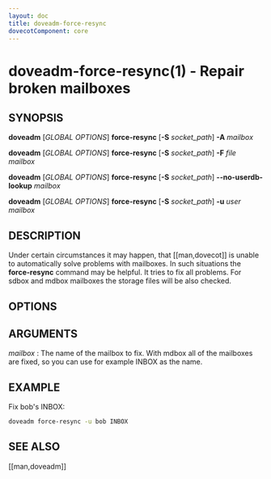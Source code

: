 ```yaml
---
layout: doc
title: doveadm-force-resync
dovecotComponent: core
---
```


# doveadm-force-resync(1) - Repair broken mailboxes

## SYNOPSIS

**doveadm** [*GLOBAL OPTIONS*] **force-resync**
  [**-S** *socket_path*]
  **-A** *mailbox*

**doveadm** [*GLOBAL OPTIONS*] **force-resync**
  [**-S** *socket_path*]
  **-F** *file* *mailbox*

**doveadm** [*GLOBAL OPTIONS*] **force-resync**
  [**-S** *socket_path*]
  **\-\-no-userdb-lookup** *mailbox*

**doveadm** [*GLOBAL OPTIONS*] **force-resync**
  [**-S** *socket_path*]
  **-u** *user* *mailbox*

## DESCRIPTION

Under certain circumstances it may happen, that [[man,dovecot]] is
unable to automatically solve problems with mailboxes. In such
situations the **force-resync** command may be helpful. It tries to fix
all problems. For sdbox and mdbox mailboxes the storage files will be
also checked.

<!-- @include: global-options.inc -->

## OPTIONS

<!-- @include: option-A.inc -->

<!-- @include: option-F-file.inc -->

<!-- @include: option-no-userdb-lookup.inc -->

<!-- @include: option-S-socket.inc -->

<!-- @include: option-u-user.inc -->

## ARGUMENTS

*mailbox*
:   The name of the mailbox to fix. With mdbox all of the mailboxes are
    fixed, so you can use for example INBOX as the name.

## EXAMPLE

Fix bob's INBOX:

```sh
doveadm force-resync -u bob INBOX
```

<!-- @include: reporting-bugs.inc -->

## SEE ALSO

[[man,doveadm]]
